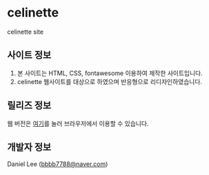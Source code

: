 # celinette
celinette site

## 사이트 정보
1. 본 사이트는 HTML, CSS, fontawesome 이용하여 제작한 사이트입니다.
2. celinette 웹사이트를 대상으로 하였으며 반응형으로 리디자인하였습니다.

## 릴리즈 정보
웹 버전은 [여기](http://bbbb7788.dothome.co.kr/celinette/)를 눌러 브라우저에서 이용할 수 있습니다.

## 개발자 정보
Daniel Lee ([bbbb7788@naver.com](mailto:bbbb7788@naver.com))

